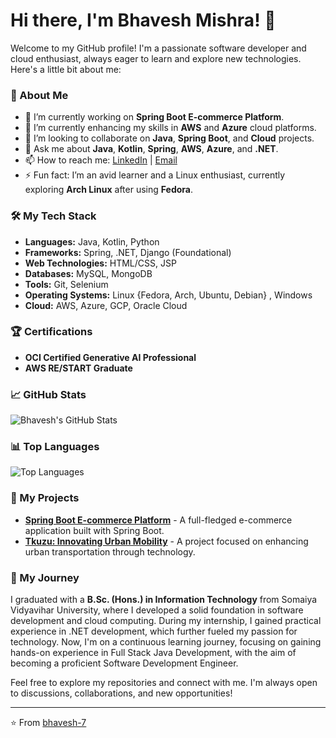 # Hi there, I'm Bhavesh Mishra! 👋

Welcome to my GitHub profile! I'm a passionate software developer and cloud enthusiast, always eager to learn and explore new technologies. Here's a little bit about me:

### 🌟 About Me

- 🔭 I’m currently working on **Spring Boot E-commerce Platform**.
- 🌱 I’m currently enhancing my skills in **AWS** and **Azure** cloud platforms.
- 👯 I’m looking to collaborate on **Java**, **Spring Boot**, and **Cloud** projects.
- 💬 Ask me about **Java**, **Kotlin**, **Spring**, **AWS**, **Azure**, and **.NET**.
- 📫 How to reach me: [LinkedIn](https://linkedin.com/in/mishraBhavesh) | [Email](mailto:rohitommishra43@gmail.com)
- ⚡ Fun fact: I’m an avid learner and a Linux enthusiast, currently exploring **Arch Linux** after using **Fedora**.

### 🛠️ My Tech Stack

- **Languages:** Java, Kotlin, Python
- **Frameworks:** Spring, .NET, Django (Foundational)
- **Web Technologies:** HTML/CSS, JSP
- **Databases:** MySQL, MongoDB
- **Tools:** Git, Selenium
- **Operating Systems:** Linux {Fedora, Arch, Ubuntu, Debian} , Windows
- **Cloud:** AWS, Azure, GCP, Oracle Cloud

### 🏆 Certifications

- **OCI Certified Generative AI Professional**
- **AWS RE/START Graduate**

### 📈 GitHub Stats

![Bhavesh's GitHub Stats](https://github-readme-stats.vercel.app/api?username=bhavesh-7&show_icons=true&theme=radical)

### 📊 Top Languages

![Top Languages](https://github-readme-stats.vercel.app/api/top-langs/?username=bhavesh-7&layout=compact&theme=radical)

### 📂 My Projects

- [**Spring Boot E-commerce Platform**](https://github.com/bhavesh-7/spring-boot-ecommerce) - A full-fledged e-commerce application built with Spring Boot.
- [**Tkuzu: Innovating Urban Mobility**](https://github.com/bhavesh-7/TkuzuFinalYearProject) - A project focused on enhancing urban transportation through technology.

### 🚀 My Journey

I graduated with a **B.Sc. (Hons.) in Information Technology** from Somaiya Vidyavihar University, where I developed a solid foundation in software development and cloud computing. During my internship, I gained practical experience in .NET development, which further fueled my passion for technology. Now, I'm on a continuous learning journey, focusing on gaining hands-on experience in Full Stack Java Development, with the aim of becoming a proficient Software Development Engineer.

Feel free to explore my repositories and connect with me. I'm always open to discussions, collaborations, and new opportunities!

---

⭐️ From [bhavesh-7](https://github.com/bhavesh-7)
